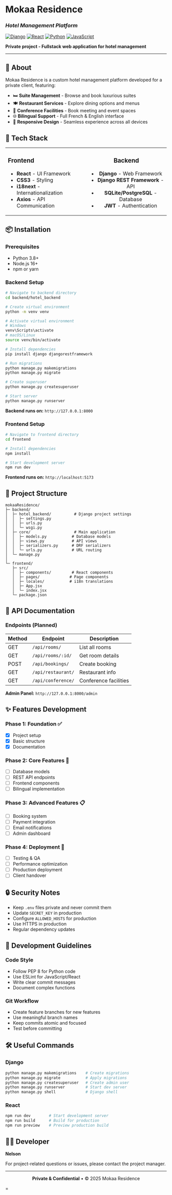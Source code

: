 <div align="left">

# Mokaa Residence

### *Hotel Management Platform*

[![Django](https://img.shields.io/badge/Django-092E20?style=for-the-badge&logo=django&logoColor=white)](https://www.djangoproject.com/)
[![React](https://img.shields.io/badge/React-20232A?style=for-the-badge&logo=react&logoColor=61DAFB)](https://reactjs.org/)
[![Python](https://img.shields.io/badge/Python-3776AB?style=for-the-badge&logo=python&logoColor=white)](https://www.python.org/)
[![JavaScript](https://img.shields.io/badge/JavaScript-F7DF1E?style=for-the-badge&logo=javascript&logoColor=black)](https://developer.mozilla.org/en-US/docs/Web/JavaScript)

**Private project - Fullstack web application for hotel management**

---

</div>

## 📖 About

Mokaa Residence is a custom hotel management platform developed for a private client, featuring:

- 🛏️ **Suite Management** - Browse and book luxurious suites
- 🍽️ **Restaurant Services** - Explore dining options and menus
- 🎤 **Conference Facilities** - Book meeting and event spaces
- 🌐 **Bilingual Support** - Full French & English interface
- 📱 **Responsive Design** - Seamless experience across all devices

## 🚀 Tech Stack

<table>
<tr>
<td align="left" width="50%">

### Frontend
- **React** - UI Framework
- **CSS3** - Styling
- **i18next** - Internationalization
- **Axios** - API Communication

</td>
<td align="center" width="50%">

### Backend
- **Django** - Web Framework
- **Django REST Framework** - API
- **SQLite/PostgreSQL** - Database
- **JWT** - Authentication

</td>
</tr>
</table>

## 📦 Installation

### Prerequisites

- Python 3.8+
- Node.js 16+
- npm or yarn

### Backend Setup

```bash
# Navigate to backend directory
cd backend/hotel_backend

# Create virtual environment
python -m venv venv

# Activate virtual environment
# Windows
venv\Scripts\activate
# macOS/Linux
source venv/bin/activate

# Install dependencies
pip install django djangorestframework

# Run migrations
python manage.py makemigrations
python manage.py migrate

# Create superuser
python manage.py createsuperuser

# Start server
python manage.py runserver
```

**Backend runs on:** `http://127.0.0.1:8000`

### Frontend Setup

```bash
# Navigate to frontend directory
cd frontend

# Install dependencies
npm install

# Start development server
npm run dev
```

**Frontend runs on:** `http://localhost:5173`

## 📂 Project Structure

```
mokaaResidence/
├─ backend/
│  ├─ hotel_backend/          # Django project settings
│  │  ├─ settings.py
│  │  ├─ urls.py
│  │  └─ wsgi.py
│  ├─ core/                   # Main application
│  │  ├─ models.py           # Database models
│  │  ├─ views.py            # API views
│  │  ├─ serializers.py      # DRF serializers
│  │  └─ urls.py             # URL routing
│  └─ manage.py
│
└─ frontend/
   ├─ src/
   │  ├─ components/         # React components
   │  ├─ pages/             # Page components
   │  ├─ locales/           # i18n translations
   │  ├─ App.jsx
   │  └─ index.jsx
   └─ package.json
```

## 🔌 API Documentation

### Endpoints (Planned)

| Method | Endpoint | Description |
|--------|----------|-------------|
| GET | `/api/rooms/` | List all rooms |
| GET | `/api/rooms/:id/` | Get room details |
| POST | `/api/bookings/` | Create booking |
| GET | `/api/restaurant/` | Restaurant info |
| GET | `/api/conference/` | Conference facilities |

**Admin Panel:** `http://127.0.0.1:8000/admin`

## ✨ Features Development

### Phase 1: Foundation ✅
- [x] Project setup
- [x] Basic structure
- [x] Documentation

### Phase 2: Core Features 🚧
- [ ] Database models
- [ ] REST API endpoints
- [ ] Frontend components
- [ ] Bilingual implementation

### Phase 3: Advanced Features 📋
- [ ] Booking system
- [ ] Payment integration
- [ ] Email notifications
- [ ] Admin dashboard

### Phase 4: Deployment 🎯
- [ ] Testing & QA
- [ ] Performance optimization
- [ ] Production deployment
- [ ] Client handover

## 🔒 Security Notes

- Keep `.env` files private and never commit them
- Update `SECRET_KEY` in production
- Configure `ALLOWED_HOSTS` for production
- Use HTTPS in production
- Regular dependency updates

## 📝 Development Guidelines

### Code Style
- Follow PEP 8 for Python code
- Use ESLint for JavaScript/React
- Write clear commit messages
- Document complex functions

### Git Workflow
- Create feature branches for new features
- Use meaningful branch names
- Keep commits atomic and focused
- Test before committing

## 🛠️ Useful Commands

### Django
```bash
python manage.py makemigrations    # Create migrations
python manage.py migrate           # Apply migrations
python manage.py createsuperuser   # Create admin user
python manage.py runserver         # Start dev server
python manage.py shell             # Django shell
```

### React
```bash
npm run dev        # Start development server
npm run build      # Build for production
npm run preview    # Preview production build
```

## 👨‍💻 Developer

**Nelson**

For project-related questions or issues, please contact the project manager.

---

<div align="center">

**Private & Confidential** • © 2025 Mokaa Residence

</div>=
